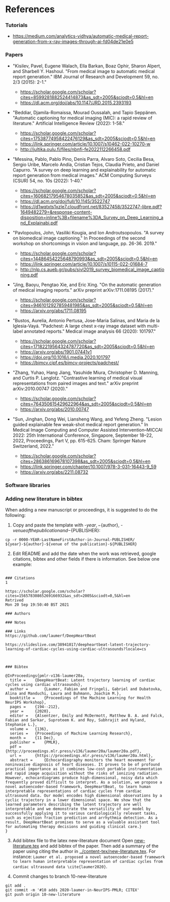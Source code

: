 # References 

### Tutorials
* https://medium.com/analytics-vidhya/automatic-medical-report-generation-from-x-ray-images-through-ai-fd04de21e0e5


### Papers 

* "Kisilev, Pavel, Eugene Walach, Ella Barkan, Boaz Ophir, Sharon Alpert, and Sharbell Y. Hashoul. "From medical image to automatic medical report generation." IBM Journal of Research and Development 59, no. 2/3 (2015): 2-1."
	* https://scholar.google.com/scholar?cites=8599281882524414873&as_sdt=2005&sciodt=0,5&hl=en
	* https://dl.acm.org/doi/abs/10.1147/JRD.2015.2393193 

* "Beddiar, Djamila-Romaissa, Mourad Oussalah, and Tapio Seppänen. "Automatic captioning for medical imaging (MIC): a rapid review of literature." Artificial Intelligence Review (2022): 1-58."
	* https://scholar.google.com/scholar?cites=17538774958422476129&as_sdt=2005&sciodt=0,5&hl=en
	* https://link.springer.com/article/10.1007/s10462-022-10270-w
	* http://jultika.oulu.fi/files/nbnfi-fe2022112266458.pdf 

* "Messina, Pablo, Pablo Pino, Denis Parra, Alvaro Soto, Cecilia Besa, Sergio Uribe, Marcelo Andía, Cristian Tejos, Claudia Prieto, and Daniel Capurro. "A survey on deep learning and explainability for automatic report generation from medical images." ACM Computing Surveys (CSUR) 54, no. 10s (2022): 1-40."
	* https://scholar.google.com/scholar?cites=16068217954678035852&as_sdt=2005&sciodt=0,5&hl=en
	* https://dl.acm.org/doi/full/10.1145/3522747
	* https://d1wqtxts1xzle7.cloudfront.net/83527458/3522747-libre.pdf?1649482279=&response-content-disposition=inline%3B+filename%3DA_Survey_on_Deep_Learning_and_Explainabi.pdf

* "Pavlopoulos, John, Vasiliki Kougia, and Ion Androutsopoulos. "A survey on biomedical image captioning." In Proceedings of the second workshop on shortcomings in vision and language, pp. 26-36. 2019."
	* https://scholar.google.com/scholar?cites=14486454225648790993&as_sdt=2005&sciodt=0,5&hl=en
	* https://link.springer.com/article/10.1007/s10115-022-01684-7 
	* http://nlp.cs.aueb.gr/pubs/sivl2019_survey_biomedical_image_captioning.pdf 



* "Jing, Baoyu, Pengtao Xie, and Eric Xing. "On the automatic generation of medical imaging reports." arXiv preprint arXiv:1711.08195 (2017)."  
	* https://scholar.google.com/scholar?cites=9461012927859481985&as_sdt=2005&sciodt=0,5&hl=en
	* https://arxiv.org/abs/1711.08195

* "Bustos, Aurelia, Antonio Pertusa, Jose-Maria Salinas, and Maria de la Iglesia-Vayá. "Padchest: A large chest x-ray image dataset with multi-label annotated reports." Medical image analysis 66 (2020): 101797."     
	* https://scholar.google.com/scholar?cites=17182219564324787720&as_sdt=2005&sciodt=0,5&hl=en 
	* https://arxiv.org/abs/1901.07441v1
	* https://doi.org/10.1016/j.media.2020.101797 
	* https://bimcv.cipf.es/bimcv-projects/padchest/ 

* "Zhang, Yuhao, Hang Jiang, Yasuhide Miura, Christopher D. Manning, and Curtis P. Langlotz. "Contrastive learning of medical visual representations from paired images and text." arXiv preprint arXiv:2010.00747 (2020)."   
	* https://scholar.google.com/scholar?cites=764350615429622964&as_sdt=2005&sciodt=0,5&hl=en
	* https://arxiv.org/abs/2010.00747

* "Sun, Jinghan, Dong Wei, Liansheng Wang, and Yefeng Zheng. "Lesion guided explainable few weak-shot medical report generation." In Medical Image Computing and Computer Assisted Intervention–MICCAI 2022: 25th International Conference, Singapore, September 18–22, 2022, Proceedings, Part V, pp. 615-625. Cham: Springer Nature Switzerland, 2022."
	* https://scholar.google.com/scholar?cites=286386169678107398&as_sdt=2005&sciodt=0,5&hl=en
	* https://link.springer.com/chapter/10.1007/978-3-031-16443-9_59
	* https://arxiv.org/abs/2211.08732


### Software libraries

### Adding new literature in bibtex
When adding a new manuscript or proceedings, it is suggested to do the following:
1. Copy and paste the template with -${year}, -${author}, -${venue of the publication} and -${PUBLISHER}:
``` 
cp -r 0000-YEAR-LastNameFirstAuthor-in-Journal-PUBLISHER/ ${year}-${author}-${venue of the publication}-${PUBLISHER}
```

2. Edit README and add the date when the work was retrieved, google citations, bibtex and other fields if there is information. See below one example:
```  

### Citations
1

https://scholar.google.com/scholar?cites=15657830865269166932&as_sdt=2005&sciodt=0,5&hl=en
Retrived
Mon 20 Sep 19:50:40 BST 2021

### Authors 

### Notes

### Links 
https://github.com/laumerf/DeepHeartBeat

https://slideslive.com/38941017/deepheartbeat-latent-trajectory-learning-of-cardiac-cycles-using-cardiac-ultrasounds?locale=cs



### Bibtex 

@InProceedings{pmlr-v136-laumer20a,
  title = 	 {DeepHeartBeat: Latent trajectory learning of cardiac cycles using cardiac ultrasounds},
  author =       {Laumer, Fabian and Fringeli, Gabriel and Dubatovka, Alina and Manduchi, Laura and Buhmann, Joachim M.},
  booktitle = 	 {Proceedings of the Machine Learning for Health NeurIPS Workshop},
  pages = 	 {194--212},
  year = 	 {2020},
  editor = 	 {Alsentzer, Emily and McDermott, Matthew B. A. and Falck, Fabian and Sarkar, Suproteem K. and Roy, Subhrajit and Hyland, Stephanie L.},
  volume = 	 {136},
  series = 	 {Proceedings of Machine Learning Research},
  month = 	 {11 Dec},
  publisher =    {PMLR},
  pdf = 	 {http://proceedings.mlr.press/v136/laumer20a/laumer20a.pdf},
  url = 	 {https://proceedings.mlr.press/v136/laumer20a.html},
  abstract = 	 {Echocardiography monitors the heart movement for noninvasive diagnosis of heart diseases. It proves to be of profound practical importance as it combines low-cost portable instrumentation and rapid image acquisition without the risks of ionizing radiation. However, echocardiograms produce high-dimensional, noisy data which frequently proved difficult to interpret. As a solution, we propose a novel autoencoder-based framework, DeepHeartBeat, to learn human interpretable representations of cardiac cycles from cardiac ultrasound data. Our model encodes high dimensional observations by a cyclic trajectory in a lower dimensional space. We show that the learned parameters describing the latent trajectory are well interpretable and we demonstrate the versatility of our model by successfully applying it to various cardiologically relevant tasks, such as ejection fraction prediction and arrhythmia detection. As a result, DeepHeartBeat promises to serve as a valuable assistant tool for automating therapy decisions and guiding clinical care.}
}

```

3. Add bibtex file to the latex new-literature document
Open [new-literature.tex](new-literature.bib) and add bibtex of the paper. 
Then add a summary of the paper using citing the author in [../content-tex/new-literature.tex](../content-tex/new-literature.tex). 
For instance: `Laumer et al. proposed a novel autoencoder-based framework to learn human interpretable representation of cardiac cycles from cardiac ultrasound data \cite{laumer2020}`.

4. Commit changes to branch 10-new-literature 
```
git add .
git commit -m '#10 adds 2020-laumer-in-NeurIPS-PMLR; CITEX'
git push origin 10-new-literature  
```
